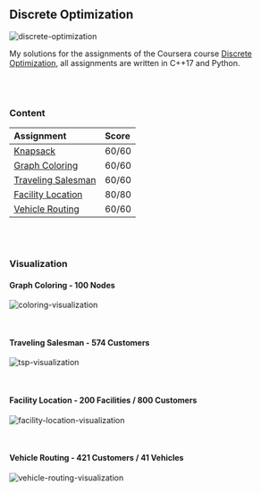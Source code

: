 ## Discrete Optimization
![discrete-optimization](./discrete-optimization.jpeg)
  
My solutions for the assignments of the Coursera course [Discrete Optimization](https://www.coursera.org/learn/discrete-optimization/home/info), all assignments are written in C++17 and Python.

<br/>
<br/>

### Content
| Assignment                            | Score |
| :------------------------------------ |:------|
| [Knapsack](knapsack)                  | 60/60 |
| [Graph Coloring](coloring)            | 60/60 |
| [Traveling Salesman](tsp)             | 60/60 |
| [Facility Location](facility)         | 80/80 |
| [Vehicle Routing](vehicle-routing)    | 60/60 |

<br/>
<br/>

### Visualization
#### Graph Coloring - 100 Nodes
![coloring-visualization](visualization/coloring-visualization.png)

<br/>

#### Traveling Salesman - 574 Customers
![tsp-visualization](visualization/tsp-visualization.png)

<br/>

#### Facility Location - 200 Facilities / 800 Customers
![facility-location-visualization](visualization/facility-location-visualization.png)

<br/>

#### Vehicle Routing - 421 Customers / 41 Vehicles
![vehicle-routing-visualization](visualization/vehicle-routing-visualization.png)

